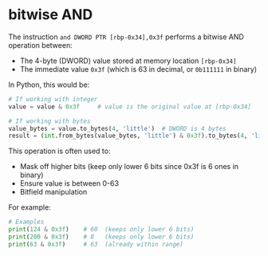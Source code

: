 # bitwise AND

The instruction `and DWORD PTR [rbp-0x34],0x3f` performs a bitwise AND operation between:
- The 4-byte (DWORD) value stored at memory location `[rbp-0x34]`
- The immediate value `0x3f` (which is 63 in decimal, or `0b111111` in binary)

In Python, this would be:
```python
# If working with integer
value = value & 0x3f     # value is the original value at [rbp-0x34]

# If working with bytes
value_bytes = value.to_bytes(4, 'little')  # DWORD is 4 bytes
result = (int.from_bytes(value_bytes, 'little') & 0x3f).to_bytes(4, 'little')
```

This operation is often used to:
- Mask off higher bits (keep only lower 6 bits since 0x3f is 6 ones in binary)
- Ensure value is between 0-63
- Bitfield manipulation

For example:
```python
# Examples
print(124 & 0x3f)    # 60  (keeps only lower 6 bits)
print(200 & 0x3f)    # 8   (keeps only lower 6 bits)
print(63 & 0x3f)     # 63  (already within range)
```